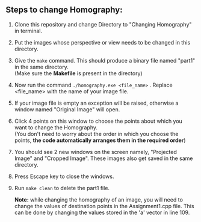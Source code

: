 ## Steps to change Homography:

1. Clone this repository and change Directory to "Changing Homography" in terminal.
2. Put the images whose perspective or view needs to be changed in this directory.
3. Give the `make` command. This should produce a binary file named "part1" in the same directory.  
(Make sure the **Makefile** is present in the directory)
7. Now run the command `./homography.exe <file_name>` . Replace <file_name> with the name of your image file.
8. If your image file is empty an exception will be raised, otherwise a window named "Original Image" will open.
9. Click 4 points on this window to choose the points about which you want to change the Homography.  
(You don't need to worry about the order in which you choose the points, **the code automatically arranges them in the required order**)
10. You should see 2 new windows on the screen namely, "Projected Image" and "Cropped Image". These images also get saved in the same directory.
11. Press Escape key to close the windows.
12. Run `make clean` to delete the part1 file.

    **Note:** while changing the homography of an image, you will need to change the values of destination points in the Assignment1.cpp file. 
    This can be done by changing the values stored in the 'a' vector in line 109.
    

